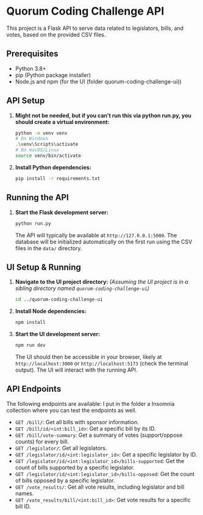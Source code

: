 # Quorum Coding Challenge API

This project is a Flask API to serve data related to legislators, bills, and votes, based on the provided CSV files.

## Prerequisites

*   Python 3.8+
*   pip (Python package installer)
*   Node.js and npm (for the UI (folder quorum-coding-challenge-ui))

## API Setup

1.  **Might not be needed, but if you can't run this via python run.py, you should create a virtual environment:**
    ```bash
    python -m venv venv
    # On Windows
    .\venv\Scripts\activate
    # On macOS/Linux
    source venv/bin/activate
    ```

2.  **Install Python dependencies:**
    ```bash
    pip install -r requirements.txt
    ```

## Running the API

1.  **Start the Flask development server:**
    ```bash
    python run.py
    ```
    The API will typically be available at `http://127.0.0.1:5000`. The database will be initialized automatically on the first run using the CSV files in the `data/` directory.

## UI Setup & Running

1.  **Navigate to the UI project directory:**
    *(Assuming the UI project is in a sibling directory named `quorum-coding-challenge-ui`)*
    ```bash
    cd ../quorum-coding-challenge-ui
    ```

2.  **Install Node dependencies:**
    ```bash
    npm install
    ```

3.  **Start the UI development server:**
    ```bash
    npm run dev
    ```
    The UI should then be accessible in your browser, likely at `http://localhost:3000` or `http://localhost:5173` (check the terminal output). The UI will interact with the running API.

## API Endpoints

The following endpoints are available:
I put in the folder a Insomnia collection where you can test the endpoints as well.

*   `GET /bill/`: Get all bills with sponsor information.
*   `GET /bill/id/<int:bill_id>`: Get a specific bill by its ID.
*   `GET /bill/vote-summary`: Get a summary of votes (support/oppose counts) for every bill.
*   `GET /legislator/`: Get all legislators.
*   `GET /legislator/id/<int:legislator_id>`: Get a specific legislator by ID.
*   `GET /legislator/id/<int:legislator_id>/bills-supported`: Get the count of bills supported by a specific legislator.
*   `GET /legislator/id/<int:legislator_id>/bills-opposed`: Get the count of bills opposed by a specific legislator.
*   `GET /vote_results/`: Get all vote results, including legislator and bill names.
*   `GET /vote_results/bill/<int:bill_id>`: Get vote results for a specific bill ID. 